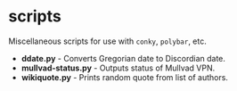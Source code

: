 # scripts

Miscellaneous scripts for use with ```conky```, ```polybar```, etc.

* **ddate.py** - Converts Gregorian date to Discordian date.
* **mullvad-status.py** - Outputs status of Mullvad VPN.
* **wikiquote.py** - Prints random quote from list of authors.
